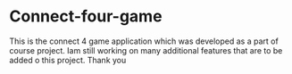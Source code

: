 # Connect-four-game
This is the connect 4 game application which was developed as a part of course project.
Iam still working on many  additional features that are to be added o this project.
Thank you
